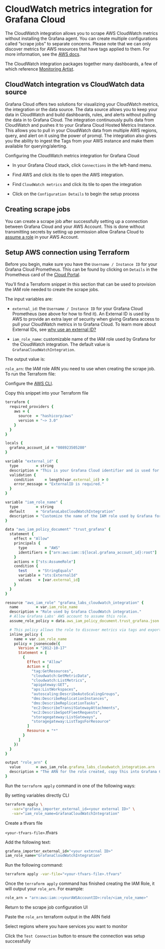# CloudWatch metrics integration for Grafana Cloud

The CloudWatch integration allows you to scrape AWS CloudWatch metrics without installing the Grafana agent. You can create multiple configurations called “scrape jobs” to separate concerns. Please note that we can only discover metrics for AWS resources that have tags applied to them. For more information, see the [AWS docs](https://docs.aws.amazon.com/general/latest/gr/aws_tagging.html).

The CloudWatch integration packages together many dashboards, a few of which reference [Monitoring Artist](https://github.com/monitoringartist/grafana-aws-cloudwatch-dashboards).

## CloudWatch integration vs CloudWatch data source

Grafana Cloud offers two solutions for visualizing your CloudWatch metrics, the integration or the data source. The data source allows you to keep your data in CloudWatch and build dashboards, rules, and alerts without pulling the data in to Grafana Cloud. The integration continuously pulls data from CloudWatch and pushes it to your Grafana Cloud Hosted Metrics Instance. This allows you to pull in your CloudWatch data from multiple AWS regions, query, and alert on it using the power of promql. The integration also gives you the ability to ingest the Tags from your AWS instance and make them available for querying/alerting.

Configuring the CloudWatch metrics integration for Grafana Cloud

- In your Grafana Cloud stack, click `Connections` in the left-hand menu.

- Find AWS and click its tile to open the AWS integration.

- Find `CloudWatch metrics` and click its tile to open the integration

- Click on the `Configuration Details` to begin the setup process

## Creating scrape jobs

You can create a scrape job after successfully setting up a connection between Grafana Cloud and your AWS Account. This is done without transmitting secrets by setting up permission allow Grafana Cloud to [assume a role](https://docs.aws.amazon.com/STS/latest/APIReference/API_AssumeRole.html) in your AWS Account.

## Setup AWS connection using Terraform

Before you begin, make sure you have the `Username / Instance ID` for your Grafana Cloud Prometheus. This can be found by clicking on `Details` in the Prometheus card of the [Cloud Portal](https://grafana.com/docs/grafana-cloud/cloud-portal/).

You’ll find a Terraform snippet in this section that can be used to provision the IAM role needed to create the scrape jobs.

The input variables are:

- `external_id`: the `Username / Instance ID` for your Grafana Cloud Prometheus (see above for how to find it). An External ID is used by AWS to provide an extra layer of security when giving Grafana access to pull your CloudWatch metrics in to Grafana Cloud. To learn more about External IDs, see [why use an external ID?](https://docs.aws.amazon.com/IAM/latest/UserGuide/id_roles_create_for-user_externalid.html#external-id-purpose)

- `iam_role_name`: customizable name of the IAM role used by Grafana for the CloudWatch integration. The default value is `GrafanaCloudWatchIntegration`.

The output value is:

`role_arn`: the IAM role ARN you need to use when creating the scrape job.
To run the Terraform file:

Configure the [AWS CLI](https://docs.aws.amazon.com/cli/latest/userguide/cli-chap-configure.html).

Copy this snippet into your Terraform file

```ruby
terraform {
  required_providers {
    aws = {
      source  = "hashicorp/aws"
      version = "~> 3.0"
    }
  }
}

locals {
  grafana_account_id = "008923505280"
}

variable "external_id" {
  type        = string
  description = "This is your Grafana Cloud identifier and is used for security purposes."
  validation {
    condition     = length(var.external_id) > 0
    error_message = "ExternalID is required."
  }
}

variable "iam_role_name" {
  type        = string
  default     = "GrafanaLabsCloudWatchIntegration"
  description = "Customize the name of the IAM role used by Grafana for the CloudWatch integration."
}

data "aws_iam_policy_document" "trust_grafana" {
  statement {
    effect = "Allow"
    principals {
      type        = "AWS"
      identifiers = ["arn:aws:iam::${local.grafana_account_id}:root"]
    }
    actions = ["sts:AssumeRole"]
    condition {
      test     = "StringEquals"
      variable = "sts:ExternalId"
      values   = [var.external_id]
    }
  }
}

resource "aws_iam_role" "grafana_labs_cloudwatch_integration" {
  name        = var.iam_role_name
  description = "Role used by Grafana CloudWatch integration."
  # Allow Grafana Labs' AWS account to assume this role.
  assume_role_policy = data.aws_iam_policy_document.trust_grafana.json

  # This policy allows the role to discover metrics via tags and export them.
  inline_policy {
    name = var.iam_role_name
    policy = jsonencode({
      Version = "2012-10-17"
      Statement = [
        {
          Effect = "Allow"
          Action = [
            "tag:GetResources",
            "cloudwatch:GetMetricData",
            "cloudwatch:ListMetrics",
            "apigateway:GET",
            "aps:ListWorkspaces",
            "autoscaling:DescribeAutoScalingGroups",
            "dms:DescribeReplicationInstances",
            "dms:DescribeReplicationTasks",
            "ec2:DescribeTransitGatewayAttachments",
            "ec2:DescribeSpotFleetRequests",
            "storagegateway:ListGateways",
            "storagegateway:ListTagsForResource"
          ]
          Resource = "*"
        }
      ]
    })
  }
}

output "role_arn" {
  value       = aws_iam_role.grafana_labs_cloudwatch_integration.arn
  description = "The ARN for the role created, copy this into Grafana Cloud installation."
}
```

Run the `terraform apply` command in one of the following ways:

By setting variables directly CLI

```sh
terraform apply \
   -var="grafana_importer_external_id=<your external ID>" \
   -var="iam_role_name=GrafanaCloudWatchIntegration"
```

Create a tfvars file

`<your-tfvars-file>`.tfvars

Add the following text:

```ruby
grafana_importer_external_id="<your external ID>"
iam_role_name="GrafanaCloudWatchIntegration"
```

Run the following command:

```sh
terraform apply -var-file="<your-tfvars-file>.tfvars"
```

Once the `terraform apply` command has finished creating the IAM Role, it will output your `role_arn`. For example:

```sh
role_arn = "arn:aws:iam::<yourAWSAccountID>:role/<iam_role_name>"
```

Return to the scrape job configuration UI

Paste the `role_arn` terraform output in the ARN field

Select regions where you have services you want to monitor

Click the `Test Connection` button to ensure the connection was setup successfully

<!-- # external id will also help to prevent, the `confused deputy problem` -->